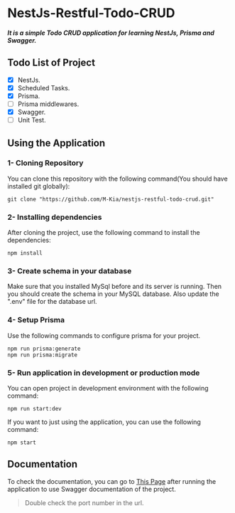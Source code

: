 # NestJs-Restful-Todo-CRUD

___It is a simple Todo CRUD application for learning NestJs, Prisma and Swagger.___

## Todo List of Project
- [x] NestJs.
- [x] Scheduled Tasks.
- [x] Prisma.
- [ ] Prisma middlewares.
- [x] Swagger.
- [ ] Unit Test.

## Using the Application

### 1- Cloning Repository

You can clone this repository with the following command(You should have installed git globally):

```
git clone "https://github.com/M-Kia/nestjs-restful-todo-crud.git"
```

### 2- Installing dependencies

After cloning the project, use the following command to install the dependencies:

```
npm install
```

### 3- Create schema in your database

Make sure that you installed MySql before and its server is running. Then you should create the schema in your MySQL database. Also update the ".env" file for the database url.

### 4- Setup Prisma

Use the following commands to configure prisma for your project.

```
npm run prisma:generate
npm run prisma:migrate
```

### 5- Run application in development or production mode

You can open project in development environment with the following command:

```
npm run start:dev
```

If you want to just using the application, you can use the following command:

```
npm start
```

## Documentation

To check the documentation, you can go to [This Page](http://localhost:5000/api-docs) after running the application to use Swagger documentation of the project.

> Double check the port number in the url.
